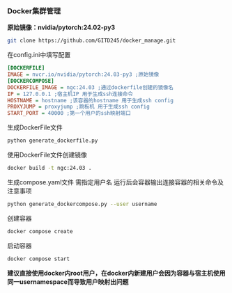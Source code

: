 ### Docker集群管理

**原始镜像：nvidia/pytorch:24.02-py3**

```bash
git clone https://github.com/GITD245/docker_manage.git
```

在config.ini中填写配置
```ini
[DOCKERFILE]
IMAGE = nvcr.io/nvidia/pytorch:24.03-py3 ;原始镜像
[DOCKERCOMPOSE]
DOCKERFILE_IMAGE = ngc:24.03 ;通过dockerfile创建的镜像名
IP = 127.0.0.1 ;宿主机IP 用于生成ssh连接命令
HOSTNAME = hostname ;该容器的hostname 用于生成ssh config
PROXYJUMP = proxyjump ;跳板机 用于生成ssh config
START_PORT = 40000 ;第一个用户的ssh映射端口
```

生成DockerFile文件
```bash
python generate_dockerfile.py
```
使用DockerFile文件创建镜像
```bash
docker build -t ngc:24.03 .
```
生成compose.yaml文件 需指定用户名 运行后会容器输出连接容器的相关命令及注意事项
```bash
python generate_dockercompose.py --user username
```
创建容器
```bash
docker compose create
```
启动容器
```bash
docker compose start
```
**建议直接使用docker内root用户，在docker内新建用户会因为容器与宿主机使用同一usernamespace而导致用户映射出问题**